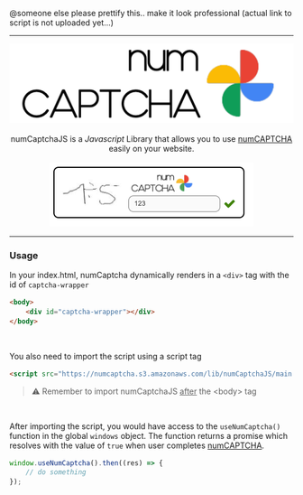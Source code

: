 @someone else please prettify this.. make it look professional (actual link to script is not uploaded yet...)

---

<div align="center">
  <img src="./static/logo.png">
</div>

<br />

<div align="center">numCaptchaJS is a <i>Javascript</i> Library that allows you to use <u>numCAPTCHA</u> easily on your website.</div>

<br />

<div align="center">
  <img src="./static/numCaptcha-1.png">
</div>

---

### Usage

In your index.html, numCaptcha dynamically renders in a `<div>` tag with the id of `captcha-wrapper`

```html
<body>
	<div id="captcha-wrapper"></div>
</body>
```

<br />

You also need to import the script using a script tag

```html
<script src="https://numcaptcha.s3.amazonaws.com/lib/numCaptchaJS/main.js"></script>
```

> :warning: Remember to import numCaptchaJS <u>after</u> the \<body\> tag

<br />

After importing the script, you would have access to the `useNumCaptcha()` function in the global `windows` object. The function returns a promise which resolves with the value of `true` when user completes <u>numCAPTCHA</u>.

```js
window.useNumCaptcha().then((res) => {
	// do something
});
```
